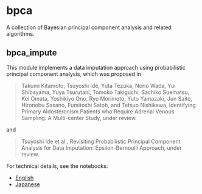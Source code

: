 # bpca

A collection of Bayesian principal component analysis and related algorithms.

## bpca_impute
This module implements a data imputation approach using probabilistic principal component analysis, which was proposed in

> Takumi Kitamoto, Tsuyoshi Idé, Yuta Tezuka, Norio Wada, Yui Shibayama, Yuya Tsurutani, Tomoko Takiguchi, Sachiko Suematsu, Kei Omata, Yoshikiyo Ono, Ryo Morimoto, Yuto Yamazaki, Jun Saito, Hironobu Sasano, Fumitoshi Satoh, and Tetsuo Nishikawa, Identifying Primary Aldosteronism Patients who Require Adrenal Venous Sampling: A Multi-center Study, under review.

and

> Tsuyoshi Ide et al., Revisiting Probabilistic Principal Component Analysis for Data Imputation: Epsilon-Bernoulli Approach, under review.

For technical details, see the notebooks:
- [English](https://github.com/Idesan/bpca/blob/main/bmpca_impute.ipynb)
- [Japanese](https://github.com/Idesan/bpca/blob/main/bmpca_impute_JPN.ipynb)
